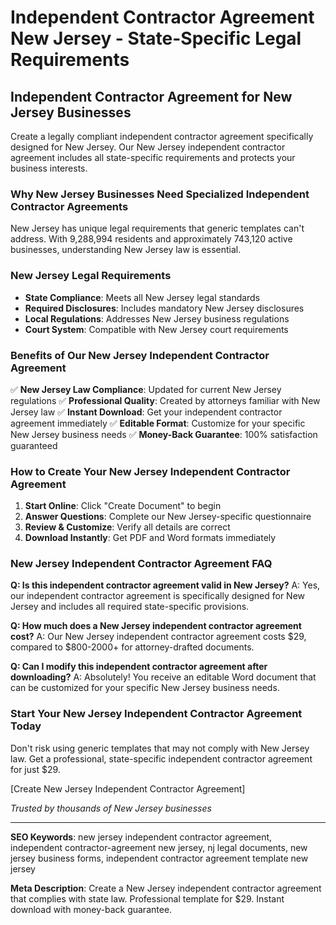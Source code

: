 # Independent Contractor Agreement New Jersey - State-Specific Legal Requirements

## Independent Contractor Agreement for New Jersey Businesses

Create a legally compliant independent contractor agreement specifically designed for New Jersey. Our New Jersey independent contractor agreement includes all state-specific requirements and protects your business interests.

### Why New Jersey Businesses Need Specialized Independent Contractor Agreements

New Jersey has unique legal requirements that generic templates can't address. With 9,288,994 residents and approximately 743,120 active businesses, understanding New Jersey law is essential.

### New Jersey Legal Requirements

- **State Compliance**: Meets all New Jersey legal standards
- **Required Disclosures**: Includes mandatory New Jersey disclosures
- **Local Regulations**: Addresses New Jersey business regulations
- **Court System**: Compatible with New Jersey court requirements

### Benefits of Our New Jersey Independent Contractor Agreement

✅ **New Jersey Law Compliance**: Updated for current New Jersey regulations
✅ **Professional Quality**: Created by attorneys familiar with New Jersey law
✅ **Instant Download**: Get your independent contractor agreement immediately
✅ **Editable Format**: Customize for your specific New Jersey business needs
✅ **Money-Back Guarantee**: 100% satisfaction guaranteed

### How to Create Your New Jersey Independent Contractor Agreement

1. **Start Online**: Click "Create Document" to begin
2. **Answer Questions**: Complete our New Jersey-specific questionnaire
3. **Review & Customize**: Verify all details are correct
4. **Download Instantly**: Get PDF and Word formats immediately

### New Jersey Independent Contractor Agreement FAQ

**Q: Is this independent contractor agreement valid in New Jersey?**
A: Yes, our independent contractor agreement is specifically designed for New Jersey and includes all required state-specific provisions.

**Q: How much does a New Jersey independent contractor agreement cost?**
A: Our New Jersey independent contractor agreement costs $29, compared to $800-2000+ for attorney-drafted documents.

**Q: Can I modify this independent contractor agreement after downloading?**
A: Absolutely! You receive an editable Word document that can be customized for your specific New Jersey business needs.

### Start Your New Jersey Independent Contractor Agreement Today

Don't risk using generic templates that may not comply with New Jersey law. Get a professional, state-specific independent contractor agreement for just $29.

[Create New Jersey Independent Contractor Agreement]

_Trusted by thousands of New Jersey businesses_

---

**SEO Keywords**: new jersey independent contractor agreement, independent contractor-agreement new jersey, nj legal documents, new jersey business forms, independent contractor agreement template new jersey

**Meta Description**: Create a New Jersey independent contractor agreement that complies with state law. Professional template for $29. Instant download with money-back guarantee.
